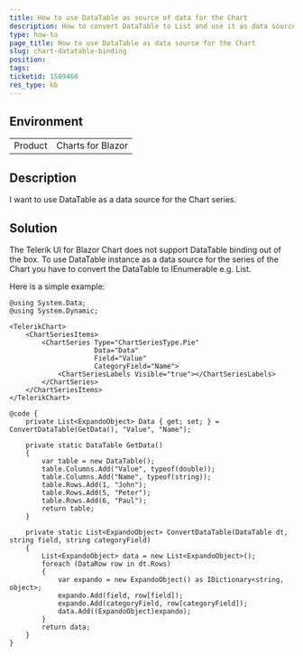```yaml
---
title: How to use DataTable as source of data for the Chart
description: How to convert DataTable to List and use it as data source for the Chart
type: how-to
page_title: How to use DataTable as data source for the Chart
slug: chart-datatable-binding
position: 
tags: 
ticketid: 1589460 
res_type: kb
---
```


## Environment
<table>
    <tbody>
	    <tr>
	    	<td>Product</td>
	    	<td>Charts for Blazor</td>
	    </tr>
    </tbody>
</table>


## Description

I want to use DataTable as a data source for the Chart series.


## Solution

The Telerik UI for Blazor Chart does not support DataTable binding out of the box. To use DataTable instance as a data source for the series of the Chart you have to convert the DataTable to IEnumerable<T> e.g. List<T>.

Here is a simple example:

````CSHTML
@using System.Data;
@using System.Dynamic;

<TelerikChart>
    <ChartSeriesItems>
        <ChartSeries Type="ChartSeriesType.Pie"
                     Data="Data"
                     Field="Value"
                     CategoryField="Name">
            <ChartSeriesLabels Visible="true"></ChartSeriesLabels>
        </ChartSeries>
    </ChartSeriesItems>
</TelerikChart>

@code {
    private List<ExpandoObject> Data { get; set; } = ConvertDataTable(GetData(), "Value", "Name");

    private static DataTable GetData()
    {
        var table = new DataTable();
        table.Columns.Add("Value", typeof(double));
        table.Columns.Add("Name", typeof(string));
        table.Rows.Add(1, "John");
        table.Rows.Add(5, "Peter");
        table.Rows.Add(6, "Paul");
        return table;
    }

    private static List<ExpandoObject> ConvertDataTable(DataTable dt, string field, string categoryField)
    {
        List<ExpandoObject> data = new List<ExpandoObject>();
        foreach (DataRow row in dt.Rows)
        {
            var expando = new ExpandoObject() as IDictionary<string, object>;
            expando.Add(field, row[field]); 
            expando.Add(categoryField, row[categoryField]);
            data.Add((ExpandoObject)expando);
        }
        return data;
    }
}
````

